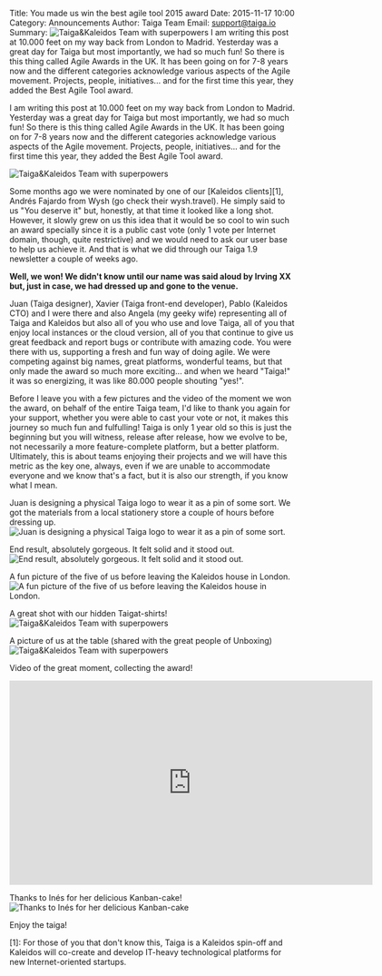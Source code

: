 Title: You made us win the best agile tool 2015 award
Date: 2015-11-17 10:00
Category: Announcements
Author: Taiga Team
Email: support@taiga.io
Summary: ![Taiga&Kaleidos Team with superpowers]({filename}/images/2015-11-17_agile_awards/01.jpg) I am writing this post at 10.000 feet on my way back from London to Madrid. Yesterday was a great day for Taiga but most importantly, we had so much fun! So there is this thing called Agile Awards in the UK. It has been going on for 7-8 years now and the different categories acknowledge various aspects of the Agile movement. Projects, people, initiatives... and for the first time this year, they added the Best Agile Tool award.

I am writing this post at 10.000 feet on my way back from London to Madrid. Yesterday was a great day for Taiga but most importantly, we had so much fun! So there is this thing called Agile Awards in the UK. It has been going on for 7-8 years now and the different categories acknowledge various aspects of the Agile movement. Projects, people, initiatives... and for the first time this year, they added the Best Agile Tool award.

![Taiga&Kaleidos Team with superpowers]({filename}/images/2015-11-17_agile_awards/01.jpg)

Some months ago we were nominated by one of our [Kaleidos clients][1], Andrés Fajardo from Wysh (go check their wysh.travel). He simply said to us "You deserve it" but, honestly, at that time it looked like a long shot. However, it slowly grew on us this idea that it would be so cool to win such an award specially since it is a public cast vote (only 1 vote per Internet domain, though, quite restrictive) and we would need to ask our user base to help us achieve it. And that is what we did through our Taiga 1.9 newsletter a couple of weeks ago.

**Well, we won! We didn't know until our name was said aloud by Irving XX but, just in case, we had dressed up and gone to the venue.**

Juan (Taiga designer), Xavier (Taiga front-end developer), Pablo (Kaleidos CTO) and I were there and also Angela (my geeky wife) representing all of Taiga and Kaleidos but also all of you who use and love Taiga, all of you that enjoy local instances or the cloud version, all of you that continue to give us great feedback and report bugs or contribute with amazing code. You were there with us, supporting a fresh and fun way of doing agile. We were competing against big names, great platforms, wonderful teams, but that only made the award so much more exciting... and when we heard "Taiga!" it was so energizing, it was like 80.000 people shouting "yes!".

Before I leave you with a few pictures and the video of the moment we won the award, on behalf of the entire Taiga team, I'd like to thank you again for your support, whether you were able to cast your vote or not, it makes this journey so much fun and fulfulling! Taiga is only 1 year old so this is just the beginning but you will witness, release after release, how we evolve to be, not necessarily a more feature-complete platform, but a better platform. Ultimately, this is about teams enjoying their projects and we will have this metric as the key one, always, even if we are unable to accommodate everyone and we know that's a fact, but it is also our strength, if you know what I mean.

Juan is designing a physical Taiga logo to wear it as a pin of some sort. We got the materials from a local stationery store a couple of hours before dressing up.
![Juan is designing a physical Taiga logo to wear it as a pin of some sort.]({filename}/images/2015-11-17_agile_awards/02.jpg)

End result, absolutely gorgeous. It felt solid and it stood out.
![End result, absolutely gorgeous. It felt solid and it stood out.]({filename}/images/2015-11-17_agile_awards/03.jpg)

A fun picture of the five of us before leaving the Kaleidos house in London.
![A fun picture of the five of us before leaving the Kaleidos house in London.]({filename}/images/2015-11-17_agile_awards/04.jpg)

A great shot with our hidden Taigat-shirts!
![Taiga&Kaleidos Team with superpowers]({filename}/images/2015-11-17_agile_awards/01.jpg)

A picture of us at the table (shared with the great people of Unboxing)
![Taiga&Kaleidos Team with superpowers]({filename}/images/2015-11-17_agile_awards/05.jpg)

Video of the great moment, collecting the award!
<iframe width="640" height="360" src="https://www.youtube.com/embed/a9ZJU08NAGA" frameborder="0" allowfullscreen></iframe>

Thanks to Inés for her delicious Kanban-cake!
![Thanks to Inés for her delicious Kanban-cake]({filename}/images/2015-11-17_agile_awards/06.jpg)

Enjoy the taiga!

[1]: For those of you that don't know this, Taiga is a Kaleidos spin-off and Kaleidos will co-create and develop IT-heavy technological platforms for new Internet-oriented startups.
